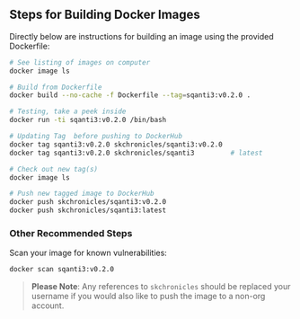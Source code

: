 ## Steps for Building Docker Images

Directly below are instructions for building an image using the provided Dockerfile:

```bash
# See listing of images on computer
docker image ls

# Build from Dockerfile
docker build --no-cache -f Dockerfile --tag=sqanti3:v0.2.0 .

# Testing, take a peek inside
docker run -ti sqanti3:v0.2.0 /bin/bash

# Updating Tag  before pushing to DockerHub
docker tag sqanti3:v0.2.0 skchronicles/sqanti3:v0.2.0
docker tag sqanti3:v0.2.0 skchronicles/sqanti3         # latest

# Check out new tag(s)
docker image ls

# Push new tagged image to DockerHub
docker push skchronicles/sqanti3:v0.2.0
docker push skchronicles/sqanti3:latest
```

### Other Recommended Steps

Scan your image for known vulnerabilities:

```bash
docker scan sqanti3:v0.2.0
```

> **Please Note**: Any references to `skchronicles` should be replaced your username if you would also like to push the image to a non-org account.
